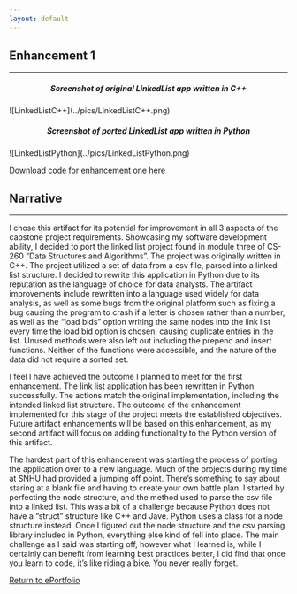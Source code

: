 ```yaml
---
layout: default
---
```


## Enhancement 1
---

<h5 style="text-align:center;">Screenshot of original LinkedList app written in C++</h5> 
![LinkedListC++](../pics/LinkedListC++.png)


<h5 style="text-align:center;">Screenshot of ported LinkedList app written in Python</h5>
![LinkedListPython](../pics/LinkedListPython.png)

Download code for enhancement one <a href="./code/LinkedList.zip">here</a>

## Narrative
---
I chose this artifact for its potential for improvement in all 3 aspects of the capstone project requirements.  Showcasing my software development ability, I decided to port the linked list project found in module three of CS-260 “Data Structures and Algorithms”.  The project was originally written in C++.  The project utilized a set of data from a csv file, parsed into a linked list structure.  I decided to rewrite this application in Python due to its reputation as the language of choice for data analysts.  The artifact improvements include rewritten into a language used widely for data analysis, as well as some bugs from the original platform such as fixing a bug causing the program to crash if a letter is chosen rather than a number, as well as the “load bids” option writing the same nodes into the link list every time the load bid option is chosen, causing duplicate entries in the list.  Unused methods were also left out including the prepend and insert functions.  Neither of the functions were accessible, and the nature of the data did not require a sorted set.

I feel I have achieved the outcome I planned to meet for the first enhancement.  The link list application has been rewritten in Python successfully.  The actions match the original implementation, including the intended linked list structure.   The outcome of the enhancement implemented for this stage of the project meets the established objectives.   Future artifact enhancements will be based on this enhancement, as my second artifact will focus on adding functionality to the Python version of this artifact.

The hardest part of this enhancement was starting the process	of porting the application over to a new language.  Much of the projects during my time at SNHU had provided a jumping off point.  There’s something to say about staring at a blank file and having to create your own battle plan.  I started by perfecting the node structure, and the method used to parse the csv file into a linked list.  This was a bit of a challenge because Python does not have a “struct” structure like C++ and Jave.  Python uses a class for a node structure instead.  Once I figured out the node structure and the csv parsing library included in Python, everything else kind of fell into place.  The main challenge as I said was starting off, however what I learned is, while I certainly can benefit from learning best practices better, I did find that once you learn to code, it’s like riding a bike.  You never really forget.

[Return to ePortfolio](../index.html)